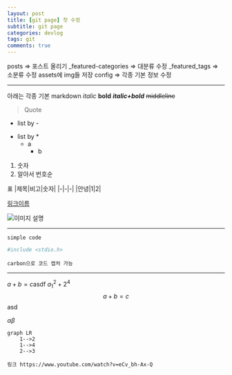 ```yaml
---
layout: post
title: [git page] 첫 수정
subtitle: git page
categories: devlog
tags: git
comments: true
---
```


posts => 포스트 올리기
_featured-categories => 대분류 수정
_featured_tags => 소분류 수정
assets에 img들 저장
config => 각종 기본 정보 수정
___
아래는 각종 기본 markdown
_italic_
**bold**
**_italic+bold_**
~~middleline~~
> Quote
- list by -
* list by *
    - a
        * b
1. 숫자
1. 알아서 번호순

표
|제목|비고|숫자|
|-|-|-|
|안녕|1|2|

[링크이름](joonsu0109-gh.github.io)

![이미지 설명](https://files.itworld.co.kr/archive/image/2017/12/GettyImages-889581518.jpg)


---

`simple code`  

```python       
#include <stdio.h>
```

```shell
carbon으로 코드 캡처 가능
```

---

$a+b=c$asdf
$a^2_1 + 2^4$
$$a+b = c $$asd

$\alpha \beta$

```mermaid
graph LR
    1-->2
    1-->4
    2-->3
    
링크 https://www.youtube.com/watch?v=eCv_bh-Ax-Q